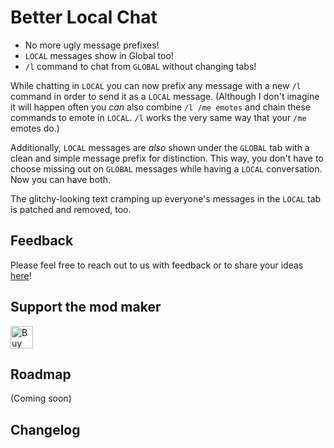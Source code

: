# Better Local Chat

 - No more ugly message prefixes!
 - `LOCAL` messages show in Global too!
 - `/l` command to chat from `GLOBAL` without changing tabs!

 While chatting in `LOCAL` you can now prefix any message with a new `/l` command in order to send it as a `LOCAL` message.
 (Although I don't imagine it will happen often you _can_ also combine `/l /me emotes` and chain these commands to emote in `LOCAL`. `/l` works the very same way that your `/me` emotes do.)

 Additionally, `LOCAL` messages are _also_ shown under the `GLOBAL` tab with a clean and simple message prefix
 for distinction. This way, you don't have to choose missing out on `GLOBAL` messages while having a `LOCAL` conversation. Now you can have both.

 The glitchy-looking text cramping up everyone's messages in the `LOCAL` tab is patched and removed, too. 

## Feedback

Please feel free to reach out to us with feedback or to share your ideas
[here](https://github.com/binury/Toes.BetterLocalChat/issues)!

## Support the mod maker

<a href='https://ko-fi.com/A0A3YDMVY' target='_blank'><img height='36' style='border:0px;height:36px;' src='https://storage.ko-fi.com/cdn/kofi4.png?v=6' border='0' alt='Buy Toes a Coffee at ko-fi.com' /></a>

## Roadmap

(Coming soon)

## Changelog

